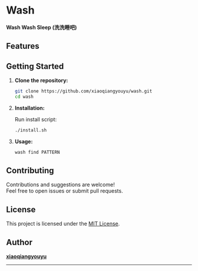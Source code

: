 # Wash

**Wash Wash Sleep (洗洗睡吧)**


## Features


## Getting Started

1. **Clone the repository:**
   ```sh
   git clone https://github.com/xiaoqiangyouyu/wash.git
   cd wash
   ```
2. **Installation:**
   
   Run install script:
   ```sh
   ./install.sh
   ```

3. **Usage:**

   ```sh
   wash find PATTERN
   ```

## Contributing

Contributions and suggestions are welcome!  
Feel free to open issues or submit pull requests.

## License

This project is licensed under the [MIT License](LICENSE).

## Author

[**xiaoqiangyouyu**](https://github.com/xiaoqiangyouyu)

---

